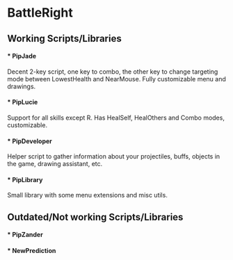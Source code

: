 # BattleRight

## Working Scripts/Libraries
#### * PipJade
Decent 2-key script, one key to combo, the other key to change targeting mode between LowestHealth and NearMouse.
Fully customizable menu and drawings.

#### * PipLucie
Support for all skills except R. Has HealSelf, HealOthers and Combo modes, customizable.

#### * PipDeveloper
Helper script to gather information about your projectiles, buffs, objects in the game, drawing assistant, etc.

#### * PipLibrary
Small library with some menu extensions and misc utils.

## Outdated/Not working Scripts/Libraries
#### * PipZander
#### * NewPrediction
